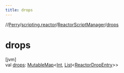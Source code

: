 ```yaml
---
title: drops
---
```

//[Perry](../../../index.html)/[scripting.reactor](../index.html)/[ReactorScriptManager](index.html)/[drops](drops.html)



# drops



[jvm]\
val [drops](drops.html): [MutableMap](https://kotlinlang.org/api/latest/jvm/stdlib/kotlin.collections/-mutable-map/index.html)&lt;[Int](https://kotlinlang.org/api/latest/jvm/stdlib/kotlin/-int/index.html), [List](https://kotlinlang.org/api/latest/jvm/stdlib/kotlin.collections/-list/index.html)&lt;[ReactorDropEntry](../../server.maps/-reactor-drop-entry/index.html)&gt;&gt;




